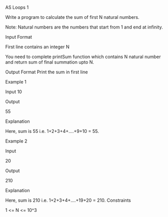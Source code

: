 AS Loops 1

Write a program to calculate the sum of first N natural numbers.

Note: Natural numbers are the numbers that start from 1 and end at infinity.

Input Format

First line contains an integer N

You need to complete printSum function which contains N natural number and return sum of final summation upto N.

Output Format
Print the sum in first line

Example 1

Input
10

Output

55

Explanation

Here, sum is 55 i.e. 1+2+3+4+....+9+10 = 55.

Example 2

Input

20

Output

210

Explanation

Here, sum is 210 i.e. 1+2+3+4+....+19+20 = 210.
Constraints

1 <= N <= 10^3
